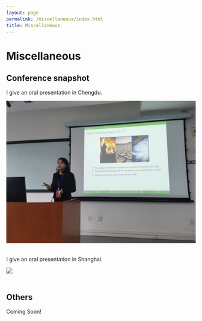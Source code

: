 ```yaml
---
layout: page
permalink: /miscellaneous/index.html
title: Miscellaneous
---
```


# Miscellaneous

## Conference snapshot

I give an oral presentation in Chengdu.

<div>
<img src="/images/chengdu.JPG">
</div>
<br>

I give an oral presentation in Shanghai.

<div>
<img src="/images/shanghai.JPG">
</div>
<br>

## Others

Coming Soon!

